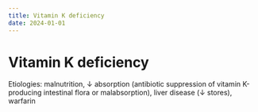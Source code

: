```yaml
---
title: Vitamin K deficiency
date: 2024-01-01
---
```

# Vitamin K deficiency

Etiologies: malnutrition, ↓ absorption (antibiotic suppression of vitamin K-producing intestinal flora or malabsorption), liver disease (↓ stores), warfarin
